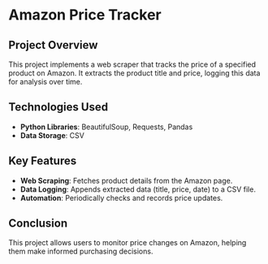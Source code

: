 # Amazon Price Tracker

## Project Overview
This project implements a web scraper that tracks the price of a specified product on Amazon. It extracts the product title and price, logging this data for analysis over time.

## Technologies Used
- **Python Libraries**: BeautifulSoup, Requests, Pandas
- **Data Storage**: CSV

## Key Features
- **Web Scraping**: Fetches product details from the Amazon page.
- **Data Logging**: Appends extracted data (title, price, date) to a CSV file.
- **Automation**: Periodically checks and records price updates.

## Conclusion
This project allows users to monitor price changes on Amazon, helping them make informed purchasing decisions.
